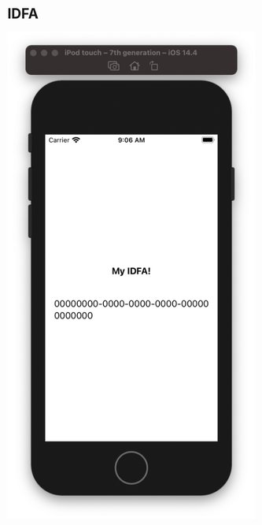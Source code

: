 # IDFA

![](https://github.com/ram4ik/IDFA/blob/main/IDFA/Assets.xcassets/Screenshot%202021-04-20%20at%2009.06.43.imageset/Screenshot%202021-04-20%20at%2009.06.43.png)
